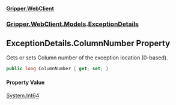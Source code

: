 #### [Gripper.WebClient](index 'index')
### [Gripper.WebClient.Models](Gripper_WebClient_Models 'Gripper.WebClient.Models').[ExceptionDetails](Gripper_WebClient_Models_ExceptionDetails 'Gripper.WebClient.Models.ExceptionDetails')
## ExceptionDetails.ColumnNumber Property
Gets or sets Column number of the exception location (0-based).  
```csharp
public long ColumnNumber { get; set; }
```
#### Property Value
[System.Int64](https://docs.microsoft.com/en-us/dotnet/api/System.Int64 'System.Int64')
